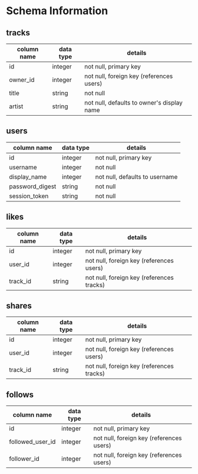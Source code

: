# Schema Information

## tracks
column name | data type | details
------------|-----------|-----------------------
id          | integer   | not null, primary key
owner_id    | integer   | not null, foreign key (references users)
title       | string    | not null
artist      | string    | not null, defaults to owner's display name

## users
column name     | data type | details
----------------|-----------|-----------------------
id              | integer   | not null, primary key
username        | integer   | not null
display_name    | integer   | not null, defaults to username
password_digest | string    | not null
session_token   | string    | not null

## likes
column name | data type | details
------------|-----------|-----------------------
id          | integer   | not null, primary key
user_id     | integer   | not null, foreign key (references users)
track_id    | string    | not null, foreign key (references tracks)

## shares
column name | data type | details
------------|-----------|-----------------------
id          | integer   | not null, primary key
user_id     | integer   | not null, foreign key (references users)
track_id    | string    | not null, foreign key (references tracks)

## follows
column name      | data type | details
-----------------|-----------|-----------------------
id               | integer   | not null, primary key
followed_user_id | integer   | not null, foreign key (references users)
follower_id      | integer   | not null, foreign key (references users)
